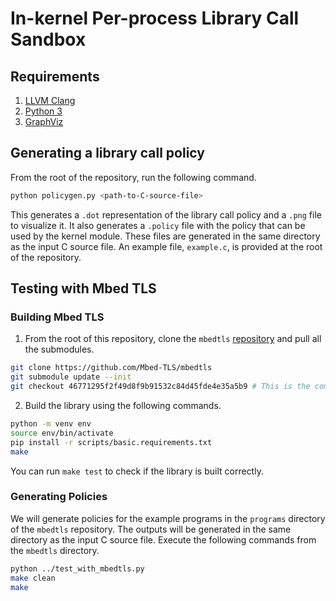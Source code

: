 # In-kernel Per-process Library Call Sandbox

## Requirements

1. [LLVM Clang](https://clang.llvm.org)
2. [Python 3](https://www.python.org)
3. [GraphViz](https://graphviz.org)

## Generating a library call policy
From the root of the repository, run the following command.

```bash
python policygen.py <path-to-C-source-file>
```

This generates a `.dot` representation of the library call policy and a `.png` file to visualize it. It also generates a `.policy` file with the policy that can be used by the kernel module. These files are generated in the same directory as the input C source file. An example file, `example.c`, is provided at the root of the repository.

## Testing with Mbed TLS

### Building Mbed TLS

1. From the root of this repository, clone the `mbedtls` [repository](https://github.com/Mbed-TLS/mbedtls) and pull all the submodules.

```bash
git clone https://github.com/Mbed-TLS/mbedtls
git submodule update --init
git checkout 46771295f2f49d8f9b91532c84d45fde4e35a5b9 # This is the commit used for testing
```

2. Build the library using the following commands.

```bash
python -m venv env
source env/bin/activate
pip install -r scripts/basic.requirements.txt
make
```

You can run `make test` to check if the library is built correctly.

### Generating Policies
We will generate policies for the example programs in the `programs` directory of the `mbedtls` repository. The outputs will be generated in the same directory as the input C source file. Execute the following commands from the `mbedtls` directory.

```bash
python ../test_with_mbedtls.py
make clean
make
```
